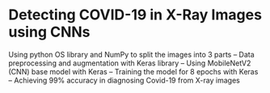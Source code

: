 # Detecting COVID-19 in X-Ray Images using CNNs

Using python OS library and NumPy to split the images into 3 parts – Data preprocessing and augmentation with Keras library – Using MobileNetV2 (CNN) base model with Keras – Training the model for 8 epochs with Keras – Achieving 99% accuracy in diagnosing Covid-19 from X-ray images
